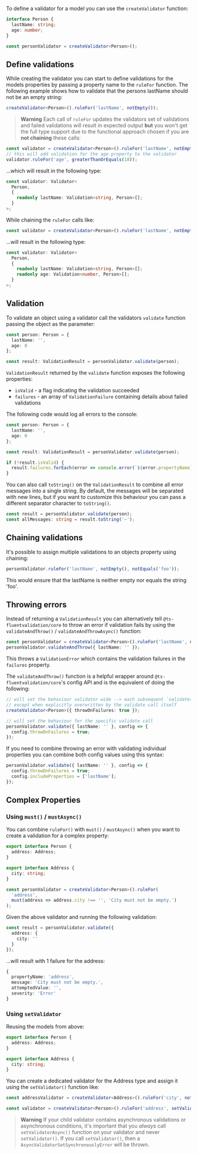 To define a validator for a model you can use the `createValidator` function:

```typescript
interface Person {
  lastName: string;
  age: number;
}

const personValidator = createValidator<Person>();
```

## Define validations

While creating the validator you can start to define validations for the models properties by passing a property name to the `ruleFor` function. The following example shows how to validate that the persons lastName should not be an empty string:

```typescript
createValidator<Person>().ruleFor('lastName', notEmpty());
```

> **Warning**
> Each call of `ruleFor` updates the validators set of validations and failed validations will result in expected output **but** you won't get the full type support due to the functional approach chosen if you are **not chaining** these calls:

```typescript
const validator = createValidator<Person>().ruleFor('lastName', notEmpty());
// this will add validation for the age property to the validator
validator.ruleFor('age', greaterThanOrEquals(18));
```

...which will result in the following type:

```typescript
const validator: Validator<
  Person,
  {
    readonly lastName: Validation<string, Person>[];
  }
>;
```

While chaining the `ruleFor` calls like:

```typescript
const validator = createValidator<Person>().ruleFor('lastName', notEmpty()).ruleFor('age', greaterThanOrEquals(18));
```

...will result in the following type:

```typescript
const validator: Validator<
  Person,
  {
    readonly lastName: Validation<string, Person>[];
    readonly age: Validation<number, Person>[];
  }
>;
```

## Validation

To validate an object using a validator call the validators `validate` function passing the object as the parameter:

```typescript
const person: Person = {
  lastName: '',
  age: 0
};

const result: ValidationResult = personValidator.validate(person);
```

`ValidationResult` returned by the `validate` function exposes the following properties:

- `isValid` - a flag indicating the validation succeeded
- `failures` - an array of `ValidationFailure` containing details about failed validations

The following code would log all errors to the console:

```typescript
const person: Person = {
  lastName: '',
  age: 0
};

const result: ValidationResult = personValidator.validate(person);

if (!result.isValid) {
  result.failures.forEach(error => console.error(`${error.propertyName} failed validation. Error was:`, error.message));
}
```

You can also call `toString()` on the `ValidationResult` to combine all error messages into a single string. By default, the messages will be separated with new lines, but if you want to customize this behaviour you can pass a different separator character to `toString()`.

```typescript
const result = personValidator.validate(person);
const allMessages: string = result.toString('~');
```

## Chaining validations

It's possible to assign multiple validations to an objects property using chaining:

```typescript
personValidator.ruleFor('lastName', notEmpty(), notEquals('foo'));
```

This would ensure that the lastName is neither empty nor equals the string 'foo'.

## Throwing errors

Instead of returning a `ValidationResult` you can alternatively tell `@ts-fluentvalidation/core` to throw an error if validation fails by using the `validateAndThrow()` / `validateAndThrowAsync()` function:

```typescript
const personValidator = createValidator<Person>().ruleFor('lastName', notEmpty());
personValidator.validateAndThrow({ lastName: '' });
```

This throws a `ValidationError` which contains the validation failures in the `failures` property.

The `validateAndThrow()` function is a helpful wrapper around `@ts-fluentvalidation/core`'s config API and is the equivalent of doing the following:

```typescript
// will set the behaviour validator wide --> each subsequent `validate()` call will throw on failure
// except when explicitly overwritten by the validate call itself
createValidator<Person>({ throwOnFailures: true });

// will set the behaviour for the specific validate call
personValidator.validate({ lastName: '' }, config => {
  config.throwOnFailures = true;
});
```

If you need to combine throwing an error with validating individual properties you can combine both config values using this syntax:

```typescript
personValidator.validate({ lastName: '' }, config => {
  config.throwOnFailures = true;
  config.includeProperties = ['lastName'];
});
```

## Complex Properties

### Using `must()` / `mustAsync()`

You can combine `ruleFor()` with `must()` / `mustAsync()` when you want to create a validation for a complex property:

```typescript
export interface Person {
  address: Address;
}

export interface Address {
  city: string;
}
```

```typescript
const personValidator = createValidator<Person>().ruleFor(
  'address',
  must(address => address.city !== '', 'City must not be empty.')
);
```

Given the above validator and running the following validation:

```typescript
const result = personValidator.validate({
  address: {
    city: ''
  }
});
```

...will result with 1 failure for the address:

```typescript
{
  propertyName: 'address',
  message: 'City must not be empty.',
  attemptedValue: '',
  severity: 'Error'
}
```

### Using `setValidator`

Reusing the models from above:

```typescript
export interface Person {
  address: Address;
}

export interface Address {
  city: string;
}
```

You can create a dedicated validator for the Address type and assign it using the `setValidator()` function like:

```typescript
const addressValidator = createValidator<Address>().ruleFor('city', notEmpty());

const validator = createValidator<Person>().ruleFor('address', setValidator(addressValidator));
```

> **Warning**
> If your child validator contains asynchronous validations or asynchronous conditions, it's important that you _always_ call `setValidatorAsync()` function on your validator and never `setValidator()`. If you call `setValidator()`, then a `AsyncValidatorSetSynchronouslyError` will be thrown.
